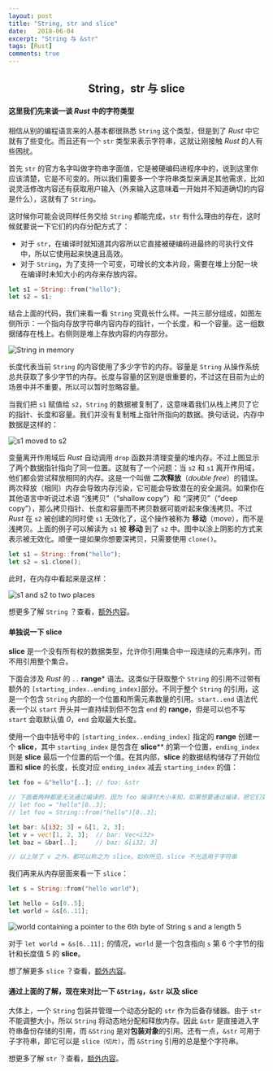 ```yaml
---
layout: post
title: "String, str and slice"
date:   2018-06-04
excerpt: "String 与 &str"
tags: [Rust]
comments: true
---
```


<center><h2>String，str 与 slice</h2></center>

<!--more-->

#### 这里我们先来谈一谈 *Rust* 中的字符类型

相信从别的编程语言来的人基本都很熟悉 `String` 这个类型，但是到了 *Rust* 中它就有了些变化。而且还有一个 `str` 类型来表示字符串，这就让刚接触 *Rust* 的人有些困扰。

首先 `str` 的官方名字叫做字符串字面值，它是被硬编码进程序中的，说到这里你应该清楚，它是不可变的。所以我们需要多一个字符串类型来满足其他需求，比如说灵活修改内容还有获取用户输入（外来输入这意味着一开始并不知道确切的内容是什么），这就有了 `String`。

这时候你可能会说同样任务交给 `String` 都能完成，`str` 有什么理由的存在，这时候就要说一下它们的内存分配方式了：

- 对于 `str`，在编译时就知道其内容所以它直接被硬编码进最终的可执行文件中，所以它使用起来快速且高效。
- 对于 `String`，为了支持一个可变，可增长的文本片段，需要在堆上分配一块在编译时未知大小的内存来存放内容。

```rust
let s1 = String::from("hello");
let s2 = s1;
```

结合上面的代码，我们来看一看 `String` 究竟长什么样。一共三部分组成，如图左侧所示：一个指向存放字符串内容内存的指针，一个长度，和一个容量。这一组数据储存在栈上。右侧则是堆上存放内容的内存部分。

![String in memory](https://uvwvu.xyz/usr/uploads/2018/07/96721258.svg)

长度代表当前 `String` 的内容使用了多少字节的内存。容量是 `String` 从操作系统总共获取了多少字节的内存。长度与容量的区别是很重要的，不过这在目前为止的场景中并不重要，所以可以暂时忽略容量。

当我们把 `s1` 赋值给 `s2`，`String` 的数据被复制了，这意味着我们从栈上拷贝了它的指针、长度和容量。我们并没有复制堆上指针所指向的数据。换句话说，内存中数据是这样的：

![s1 moved to s2](https://uvwvu.xyz/usr/uploads/2018/07/1189791748.svg)

变量离开作用域后 *Rust* 自动调用 `drop` 函数并清理变量的堆内存。不过上图显示了两个数据指针指向了同一位置。这就有了一个问题：当 `s2` 和 `s1` 离开作用域，他们都会尝试释放相同的内存。这是一个叫做 **二次释放**（*double free*）的错误。两次释放（相同）内存会导致内存污染，它可能会导致潜在的安全漏洞。如果你在其他语言中听说过术语 “浅拷贝”（“shallow copy”）和 “深拷贝”（“deep copy”），那么拷贝指针、长度和容量而不拷贝数据可能听起来像浅拷贝。不过 *Rust* 在 `s2` 被创建的同时使 `s1` 无效化了，这个操作被称为 **移动**（*move*），而不是浅拷贝。上面的例子可以解读为 `s1` 被 **移动** 到了 `s2` 中。图中以涂上阴影的方式来表示被无效化。顺便一提如果你想要深拷贝，只需要使用 `clone()`。

```rust
let s1 = String::from("hello");
let s2 = s1.clone();
```

此时，在内存中看起来是这样：

![s1 and s2 to two places](https://uvwvu.xyz/usr/uploads/2018/07/3155458848.svg)

想更多了解 `String` ？查看，[额外内容](https://doc.rust-lang.org/book/second-edition/ch04-01-what-is-ownership.html)。

#### 单独说一下 **slice**

**slice** 是一个没有所有权的数据类型，允许你引用集合中一段连续的元素序列，而不用引用整个集合。

下面会涉及 *Rust* 的 `..` **range*** 语法。这类似于获取整个 `String` 的引用不过带有额外的 `[starting_index..ending_index]`部分。不同于整个 `String` 的引用，这是一个包含 `String` 内部的一个位置和所需元素数量的引用。`start..end` 语法代表一个以 `start` 开头并一直持续到但不包含 `end` 的 **range**，但是可以也不写 `start` 会取默认值 *0*，`end` 会取最大长度。

使用一个由中括号中的 `[starting_index..ending_index]` 指定的 **range** 创建一个 **slice**，其中 `starting_index` 是包含在 **slice**** 的第一个位置，`ending_index` 则是 **slice** 最后一个位置的后一个值。在其内部，**slice** 的数据结构储存了开始位置和 **slice** 的长度，长度对应 `ending_index` 减去 `starting_index` 的值：

```rust
let foo = &"hello"[..]; // foo: &str

// 下面着两种都是无法通过编译的，因为 foo 编译时大小未知，如果想要通过编译，把它们变成引用就可以了
// let foo = "hello"[0..3];            
// let foo = String::from("hello")[0..3];   

let bar: &[i32; 3] = &[1, 2, 3];
let v = vec![1, 2, 3];  // bar: Vec<i32>
let baz = &bar[..];     // baz: &[i32; 3]

// 以上除了 v 之外，都可以称之为 slice。如你所见，slice 不光适用于字符串
```

我们再来从内存层面来看一下 `slice`：

```rust
let s = String::from("hello world");

let hello = &s[0..5];
let world = &s[6..11];
```

![world containing a pointer to the 6th byte of String s and a length 5](https://uvwvu.xyz/usr/uploads/2018/07/581699634.svg)

对于 `let world = &s[6..11];` 的情况，`world` 是一个包含指向 `s` 第 6 个字节的指针和长度值 5 的 **slice**。

想了解更多 `slice` ？查看，[额外内容](https://doc.rust-lang.org/book/second-edition/ch04-03-slices.html)。

#### 通过上面的了解，现在来对比一下 `&String`，`&str` 以及 **slice**

大体上，一个 `String` 包装并管理一个动态分配的 `str` 作为后备存储器。由于 `str` 不能调整大小，所以 `String` 将动态地分配和释放内存。因此 `&str` 是直接进入字符串备份存储的引用，而 `&String` 是对**包装对象**的引用。还有一点，`&str` 可用于子字符串，即它可以是 `slice（切片）`，而 `&String` 引用的总是整个字符串。



想更多了解 `str` ？查看，[额外内容](https://doc.rust-lang.org/book/second-edition/ch19-04-advanced-types.html#dynamically-sized-types--sized)。

